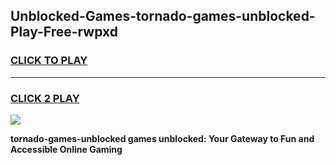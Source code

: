 
## Unblocked-Games-tornado-games-unblocked-Play-Free-rwpxd
<h3>
<a href="https://premium76.site?title=tornado-games-unblocked&ref=17A">CLICK TO PLAY</a></h3>
<hr>

<h3>
<a href="https://premium76.site?title=tornado-games-unblocked&ref=17A">CLICK 2 PLAY</a>
  
</h3>

<a href="https://premium76.site?title=tornado-games-unblocked&ref=17A"><img src="https://clearcache.store/games.png"></a>


**tornado-games-unblocked games unblocked: Your Gateway to Fun and Accessible Online Gaming**
